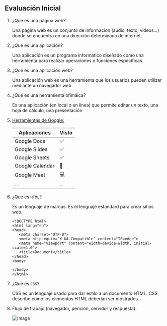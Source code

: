 ## Evaluación Inicial

1. ¿Qué es una página web?

   Una pagina web es un conjunto de informacion (audio, texto, videos...) donde se encuentra en una dirección   determinada de internet.

2. ¿Qué es una aplicación?

   Una aplicación es un programa informático diseñado como una herramienta para realizar operaciones o funciones específicas.
  
3. ¿Qué es una aplicación web?

   Una aplicación web es una herramienta que los usuarios pueden utilizar mediante un navegador web

4. ¿Qué es una herramienta ofimáica?

   Es una aplicación  (en local o en linea) que permite editar un texto, una hoja de cálculo, una presentación


5. [Herramientas de Google:](https://www.google.com/intl/es-419/chrome/browser-tools "entra a la url")
   
   | Aplicaciones | Visto | 
   | - | - | 
   | Google Docs| :white_check_mark: | 
   | Google Slides | :white_check_mark: | 
   | Google Sheets | :white_check_mark: | 
   | Google Calendar |:calendar: | 
   | Google Meet | :computer: | 
   | ... | ... | 

6. ¿Qué es ```HTML```?

   Es un lenguaje de marcas. Es el lenguaje estandard para crear sitios web.
   ````
   <!DOCTYPE html>
   <html lang="en">
   <head>
      <meta charset="UTF-8">
      <meta http-equiv="X-UA-Compatible" content="IE=edge">
      <meta name="viewport" content="width=device-width, initial-scale=1.0">
      <title>Document</title>
   </head>
   <body>
   
   </body>
   </html>
   
 7. ¿Que es ``CSS``?

      CSS es un lenguaje usado para dar estilo a un documento HTML. CSS describe como los
      elementos HTML deberían ser mostrados.
      
 8. Flujo de trabajo (navegador, perición, servidor y respuesta):
 
      ![image](https://user-images.githubusercontent.com/75097605/134021274-48868d7a-0844-40cb-adb2-cb4686c8f4b3.png)

